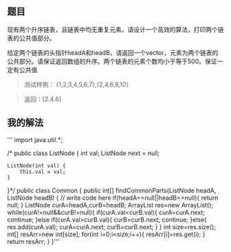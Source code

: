 ## 题目 ##

现有两个升序链表，且链表中均无重复元素。请设计一个高效的算法，打印两个链表的公共值部分。

给定两个链表的头指针headA和headB，请返回一个vector，元素为两个链表的公共部分。请保证返回数组的升序。两个链表的元素个数均小于等于500。保证一定有公共值

>测试样例：
>{1,2,3,4,5,6,7},{2,4,6,8,10}


>返回：[2.4.6]

## 我的解法 ##

'''
import java.util.*;

/*
public class ListNode {
    int val;
    ListNode next = null;

    ListNode(int val) {
        this.val = val;
    }
}*/
public class Common {
    public int[] findCommonParts(ListNode headA, ListNode headB) {
        // write code here
        if(headA==null||headB==null){
            return null;
        }
        ListNode curA=headA,curB=headB;
        ArrayList<Integer> res=new ArrayList<Integer>();
        while(curA!=null&&curB!=null){
            if(curA.val<curB.val){
                curA=curA.next;
                continue;
            }else if(curA.val>curB.val){
                curB=curB.next;
                continue;
            }else{
                res.add(curA.val);
                curA=curA.next;
                curB=curB.next;
            }
        }
        int size=res.size();
        int[] resArr=new int[size];
        for(int i=0;i<size;i++){
            resArr[i]=res.get(i);
        }
        return resArr;
    }
}'''

